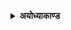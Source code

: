 <details>
<summary><b>अयोध्याकाण्ड</b></summary>
<ol>
<li><a href="./1/01.md">j</a></li>
<li><a href="./1/02.md">jw</a></li>
<li><a href="./1/03.md">j2</a></li>
</ol>
</details>
